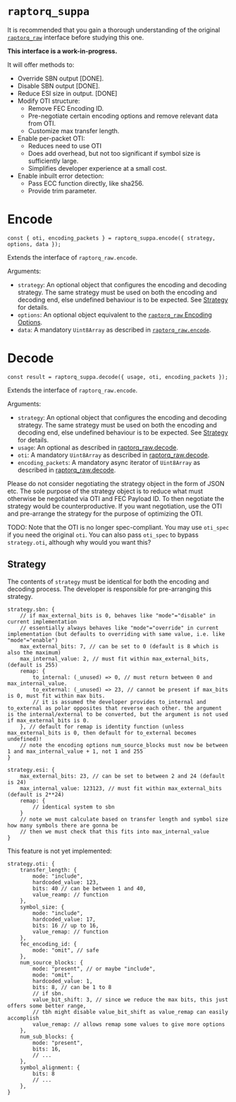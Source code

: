 # `raptorq_suppa`

It is recommended that you gain a thorough understanding of the original [`raptorq_raw`](raptorq_raw.md) interface before studying this one.

**This interface is a work-in-progress.**

It will offer methods to:

 - Override SBN output [DONE].
 - Disable SBN output [DONE].
 - Reduce ESI size in output. [DONE]
 - Modify OTI structure:
   - Remove FEC Encoding ID.
   - Pre-negotiate certain encoding options and remove relevant data from OTI.
   - Customize max transfer length.
 - Enable per-packet OTI:
   - Reduces need to use OTI 
   - Does add overhead, but not too significant if symbol size is sufficiently large.
   - Simplifies developer experience at a small cost.
 - Enable inbuilt error detection:
   - Pass ECC function directly, like sha256.
   - Provide trim parameter.

# Encode

```
const { oti, encoding_packets } = raptorq_suppa.encode({ strategy, options, data });
```

Extends the interface of `raptorq_raw.encode`.

Arguments:

 - `strategy`: An optional object that configures the encoding and decoding strategy. The same strategy must be used on both the encoding and decoding end, else undefined behaviour is to be expected. See [Strategy](#strategy) for details.
 - `options`: An optional object equivalent to the [`raptorq_raw` Encoding Options](raptorq_raw.md#encoding-options).
 - `data`: A mandatory `Uint8Array` as described in [`raptorq_raw.encode`](raptorq_raw.md#encode).

# Decode


```
const result = raptorq_suppa.decode({ usage, oti, encoding_packets });
```

Extends the interface of `raptorq_raw.encode`.

Arguments:

 - `strategy`: An optional object that configures the encoding and decoding strategy. The same strategy must be used on both the encoding and decoding end, else undefined behaviour is to be expected. See [Strategy](#strategy) for details.
 - `usage`: An optional as described in [raptorq_raw.decode](raptorq_raw.md#decode).
 - `oti`: A mandatory `Uint8Array` as described in [raptorq_raw.decode](raptorq_raw.md#decode).
 - `encoding_packets`: A mandatory async iterator of `Uint8Array` as described in [raptorq_raw.decode](raptorq_raw.md#decode).

Please do not consider negotiating the strategy object in the form of JSON etc. The sole purpose of the strategy object is to reduce what must otherwise be negotiated via OTI and FEC Payload ID. To then negotiate the strategy would be counterproductive. If you want negotiation, use the OTI and pre-arrange the strategy for the purpose of optimizing the OTI.

TODO: Note that the OTI is no longer spec-compliant. You may use `oti_spec` if you need the original `oti`. You can also pass `oti_spec` to bypass `strategy.oti`, although why would you want this?

## Strategy

The contents of `strategy` must be identical for both the encoding and decoding process. The developer is responsible for pre-arranging this strategy.

```
strategy.sbn: {
	// if max_external_bits is 0, behaves like "mode"="disable" in current implementation
	// essentially always behaves like "mode"="override" in current implementation (but defaults to overriding with same value, i.e. like "mode"="enable")
	max_external_bits: 7, // can be set to 0 (default is 8 which is also the maximum)
	max_internal_value: 2, // must fit within max_external_bits, (default is 255)
	remap: {
		to_internal: (_unused) => 0, // must return between 0 and max_internal_value.
		to_external: (_unused) => 23, // cannot be present if max_bits is 0, must fit within max bits.
		// it is assumed the developer provides to_internal and to_external as polar opposites that reverse each other. the argument is the internal/external to be converted, but the argument is not used if max_external_bits is 0.
	}, // default for remap is identity function (unless max_external_bits is 0, then default for to_external becomes undefined)!
	// note the encoding options num_source_blocks must now be between 1 and max_internal_value + 1, not 1 and 255
}

strategy.esi: {
	max_external_bits: 23, // can be set to between 2 and 24 (default is 24)
	max_internal_value: 123123, // must fit within max_external_bits (default is 2**24)
	remap: {
		// identical system to sbn
	}
	// note we must calculate based on transfer length and symbol size how many symbols there are gonna be
	// then we must check that this fits into max_internal_value
}
```

This feature is not yet implemented:

```
strategy.oti: {
	transfer_length: {
		mode: "include",
		hardcoded_value: 123,
		bits: 40 // can be between 1 and 40,
		value_reamp: // function	
	},
	symbol_size: {
		mode: "include",
		hardcoded_value: 17,
		bits: 16 // up to 16,
		value_remap: // function
	},
	fec_encoding_id: {
		mode: "omit", // safe
	},
	num_source_blocks: {
		mode: "present", // or maybe "include",
		mode: "omit",
		hardcoded_value: 1,
		bits: 8, // can be 1 to 8
		// if sbn.
		value_bit_shift: 3, // since we reduce the max bits, this just offers some better range,
		// tbh might disable value_bit_shift as value_remap can easily accomplish
		value_remap: // allows remap some values to give more options
	},
	num_sub_blocks: {
		mode: "present",
		bits: 16,
		// ...	
	},
	symbol_alignment: {
		bits: 8
		// ...
	},
}
```